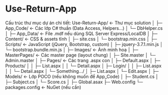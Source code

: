 # Use-Return-App
Cấu trúc thư mục dự án chi tiết:
Use-Return-App/               ← Thư mục solution
│
├─ App_Code/                  ← Các lớp C# thuần (Data Access, Helpers…)
│   └─ DbHelper.cs
│
├─ App_Data/                  ← File .mdf nếu dùng SQL Server Express/LocalDB
│
├─ Content/                   ← CSS & assets tĩnh
│   ├─ site.css
│   └─ bootstrap.min.css
│
├─ Scripts/                   ← JavaScript (jQuery, Bootstrap, custom)
│   ├─ jquery-3.7.1.min.js
│   └─ bootstrap.bundle.min.js
│
├─ Images/                    ← Ảnh minh hoạ
│
├─ MasterPages/               ← Các master page (layout chung)
│   ├─ Site.master
│   └─ Admin.master
│
├─ Pages/                     ← Các trang .aspx con
│   ├─ Default.aspx
│   ├─ Products/
│   │   ├─ List.aspx
│   │   └─ Detail.aspx
│   ├─ Login/
│   │   ├─ List.aspx
│   │   └─ Detail.aspx
│   └─ Something.../
│       ├─ List.aspx
│       └─ Edit.aspx
│
├─ Models/                    ← Lớp POCO (nếu không muốn để App_Code)
│   ├─ Student.cs
│   ├─ Subject.cs
│   └─ Score.cs
│
├─ Global.asax
├─ Web.config
└─ packages.config            ← NuGet (nếu cần)
